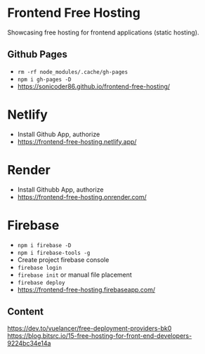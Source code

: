# Frontend Free Hosting

Showcasing free hosting for frontend applications (static hosting).

## Github Pages

- `rm -rf node_modules/.cache/gh-pages`
- `npm i gh-pages -D`
- https://sonicoder86.github.io/frontend-free-hosting/

# Netlify

- Install Github App, authorize
- https://frontend-free-hosting.netlify.app/

# Render

- Install Githubb App, authorize
- https://frontend-free-hosting.onrender.com/

# Firebase

- `npm i firebase -D`
- `npm i firebase-tools -g`
- Create project firebase console
- `firebase login`
- `firebase init` or manual file placement
- `firebase deploy`
- https://frontend-free-hosting.firebaseapp.com/

## Content

https://dev.to/vuelancer/free-deployment-providers-bk0
https://blog.bitsrc.io/15-free-hosting-for-front-end-developers-9224bc34e14a
